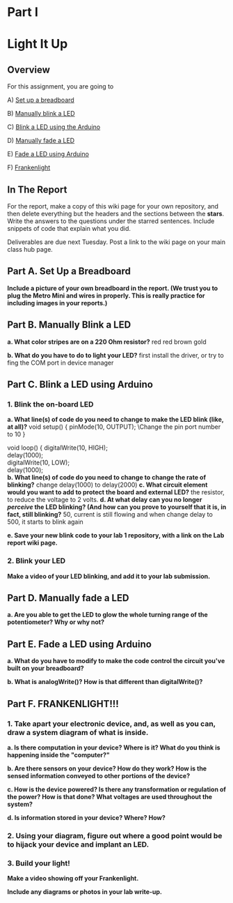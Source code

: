# Part I
# Light It Up
 
## Overview
For this assignment, you are going to 

A) [Set up a breadboard](#part-a-set-up-a-breadboard) 

B) [Manually blink a LED](#part-b-manually-blink-a-led) 

C) [Blink a LED using the Arduino](#part-c-blink-a-led-using-arduino)

D) [Manually fade a LED](#part-d-manually-fade-a-led) 

E) [Fade a LED using Arduino](#part-e-fade-a-led-using-arduino)

F) [Frankenlight](#part-f-frankenlight)

## In The Report
For the report, make a copy of this wiki page for your own repository, and then delete everything but the headers and the sections between the **stars**. Write the answers to the questions under the starred sentences. Include snippets of code that explain what you did.

Deliverables are due next Tuesday. Post a link to the wiki page on your main class hub page.

## Part A. Set Up a Breadboard



**Include a picture of your own breadboard in the report. (We trust you to plug the Metro Mini and wires in properly. This is really practice for including images in your reports.)**

## Part B. Manually Blink a LED

**a. What color stripes are on a 220 Ohm resistor?**
red red brown gold
 
**b. What do you have to do to light your LED?**
first install the driver, or try to fing the COM port in device manager
## Part C. Blink a LED using Arduino



### 1. Blink the on-board LED


**a. What line(s) of code do you need to change to make the LED blink (like, at all)?**
void setup() {
  pinMode(10, OUTPUT); \\Change the pin port number to 10
}

void loop() {
  digitalWrite(10, HIGH);   
  delay(1000);                      
  digitalWrite(10, LOW);   
  delay(1000);       
**b. What line(s) of code do you need to change to change the rate of blinking?**
change delay(1000) to delay(2000)
**c. What circuit element would you want to add to protect the board and external LED?**
the resistor, to reduce the voltage to 2 volts.
**d.  At what delay can you no longer *perceive* the LED blinking? (And how can you prove to yourself that it is, in fact, still blinking?**
50, current is still flowing and when change delay to 500, it starts to blink again

**e. Save your new blink code to your lab 1 repository, with a link on the Lab report wiki page.**

### 2. Blink your LED


**Make a video of your LED blinking, and add it to your lab submission.**

## Part D. Manually fade a LED
**a. Are you able to get the LED to glow the whole turning range of the potentiometer? Why or why not?**

## Part E. Fade a LED using Arduino

**a. What do you have to modify to make the code control the circuit you've built on your breadboard?**

**b. What is analogWrite()? How is that different than digitalWrite()?**



## Part F. FRANKENLIGHT!!!



### 1. Take apart your electronic device, and, as well as you can, draw a system diagram of what is inside. 

**a. Is there computation in your device? Where is it? What do you think is happening inside the "computer?"**

**b. Are there sensors on your device? How do they work? How is the sensed information conveyed to other portions of the device?**

**c. How is the device powered? Is there any transformation or regulation of the power? How is that done? What voltages are used throughout the system?**

**d. Is information stored in your device? Where? How?**

### 2. Using your diagram, figure out where a good point would be to hijack your device and implant an LED.

### 3. Build your light!


**Make a video showing off your Frankenlight.**

**Include any diagrams or photos in your lab write-up.**

